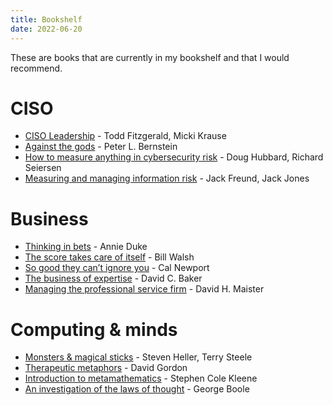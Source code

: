```yaml
---
title: Bookshelf
date: 2022-06-20
---
```


These are books that are currently in my bookshelf and that I would recommend.

# CISO

- [CISO Leadership](https://www.amazon.com/CISO-Leadership-Essential-Principles-Success/dp/0849379431) - Todd Fitzgerald, Micki Krause
- [Against the gods](https://www.amazon.com/Against-Gods-Remarkable-Story-Risk/dp/0471295639) - Peter L. Bernstein
- [How to measure anything in cybersecurity risk](https://www.amazon.com/How-Measure-Anything-Cybersecurity-Risk/dp/1119085292) - Doug Hubbard, Richard Seiersen
- [Measuring and managing information risk](https://www.amazon.com/Measuring-Managing-Information-Risk-Approach/dp/0124202314) - Jack Freund, Jack Jones

# Business

- [Thinking in bets](https://www.amazon.com/Thinking-Bets-Making-Smarter-Decisions/dp/0735216371) - Annie Duke
- [The score takes care of itself](https://www.amazon.com/Score-Takes-Care-Itself-Philosophy/dp/1591843472) - Bill Walsh
- [So good they can’t ignore you](https://www.amazon.com/Good-They-Cant-Ignore-You/dp/1455509124) - Cal Newport
- [The business of expertise](https://www.amazon.com/Business-Expertise-Entrepreneurial-Experts-Convert/dp/1605440604) - David C. Baker
- [Managing the professional service firm](https://www.amazon.com/Managing-Professional-Service-David-Maister/dp/0684834316) - David H. Maister

# Computing & minds

- [Monsters & magical sticks](https://www.amazon.com/Monsters-Magical-Sticks-Theres-Hypnosis-ebook/dp/B007WMOMXU) - Steven Heller, Terry Steele
- [Therapeutic metaphors](https://www.amazon.com/Therapeutic-Metaphors-Helping-Through-Looking/dp/1521227624) - David Gordon
- [Introduction to metamathematics](https://www.amazon.com/Introduction-Metamathematics-Bibliotheca-Mathematica-Kleene/dp/0720421039) - Stephen Cole Kleene
- [An investigation of the laws of thought](https://www.amazon.com/investigation-LAWS-THOUGHT-mathematical-probabilities/dp/B09LZSM314) - George Boole